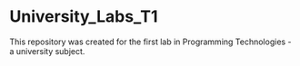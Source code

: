 # University_Labs_T1
This repository was created for the first lab in Programming Technologies - a university subject.
